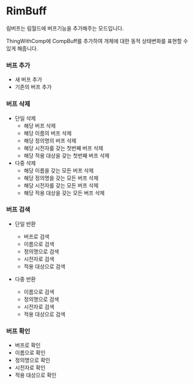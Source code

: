 # RimBuff


림버프는 림월드에 버프기능을 추가해주는 모드입니다.

ThingWithComp에 CompBuff를 추가하여 개체에 대한 동적 상태변화를 표현할 수 있게 해줍니다.


### 버프 추가
* 새 버프 추가
* 기존의 버프 추가

### 버프 삭제
* 단일 삭제
  * 해당 버프 삭제
  * 해당 이름의 버프 삭제
  * 해당 정의명의 버프 삭제
  * 해당 시전자를 갖는 첫번째 버프 삭제
  * 해당 적용 대상을 갖는 첫번째 버프 삭제
* 다중 삭제
  * 해당 이름을 갖는 모든 버프 삭제
  * 해당 정의명을 갖는 모든 버프 삭제
  * 해당 시전자를 갖는 모든 버프 삭제
  * 해당 적용 대상을 갖는 모든 버프 삭제
### 버프 검색
* 단일 반환
  * 버프로 검색
  * 이름으로 검색
  * 정의명으로 검색
  * 시전자로 검색
  * 적용 대상으로 검색

* 다중 반환
  * 이름으로 검색
  * 정의명으로 검색
  * 시전자로 검색
  * 적용 대상으로 검색
  
### 버프 확인
* 버프로 확인
* 이름으로 확인
* 정의명으로 확인
* 시전자로 확인
* 적용 대상으로 확인
